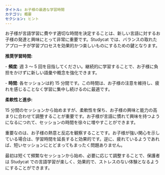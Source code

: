 ```yaml
---
タイトル: お子様の最適な学習時間
カテゴリ: 概要
セクション: ヒント
---
```

お子様が言語学習に費やす適切な時間を決定することは、新しい言語に対するお子様の発達と興味にとって非常に重要です。Studycat では、バランスの取れたアプローチが学習プロセスを効果的かつ楽しいものにするための鍵となります。

**推奨学習時間:**

\- **頻度**: 週 3 ～ 5 回を目指してください。継続的に学習することで、お子様に負担をかけずに新しい語彙や概念を強化できます。

\- **時間**: 各セッションは約 15 分間です。この時間は、お子様の注意を維持し、疲れを感じることなく学習に集中し続けるのに最適です。

**柔軟性と進歩:**

15 分間のセッションから始めますが、柔軟性を保ち、お子様の興味と能力の高まりに合わせて調整することが重要です。お子様が言語に慣れて興味を持つようになるにつれて、セッションの時間を徐々に増やすことができます。

重要なのは、お子様の熱意と反応を観察することです。お子様が強い関心を示している場合は、学習時間を延長すると効果的です。逆に、疲れているようであれば、短いセッションにとどまってもまったく問題ありません。

最初は短くて頻繁なセッションから始め、必要に応じて調整することで、保護者は Studycat での言語学習が楽しく、効果的で、ストレスのない体験となるようにすることができます。